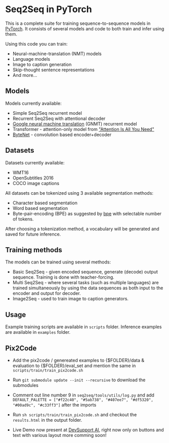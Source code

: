 # Seq2Seq in PyTorch
This is a complete suite for training sequence-to-sequence models in [PyTorch](www.pytorch.org). It consists of several models and code to both train and infer using them.

Using this code you can train:
* Neural-machine-translation (NMT) models
* Language models
* Image to caption generation
* Skip-thought sentence representations
* And more...

## Models
Models currently available:
* Simple Seq2Seq recurrent model
* Recurrent Seq2Seq with attentional decoder
* [Google neural machine translation](https://arxiv.org/abs/1609.08144) (GNMT) recurrent model
* Transformer - attention-only model from ["Attention Is All You Need"](https://arxiv.org/abs/1706.03762)
* [ByteNet](https://arxiv.org/abs/1610.10099) - convolution based encoder+decoder

## Datasets
Datasets currently available:

* WMT16
* OpenSubtitles 2016
* COCO image captions

All datasets can be tokenized using 3 available segmentation methods:

* Character based segmentation
* Word based segmentation
* Byte-pair-encoding (BPE) as suggested by [bpe](https://arxiv.org/abs/1508.07909) with selectable number of tokens.  

After choosing a tokenization method, a vocabulary will be generated and saved for future inference.


## Training methods
The models can be trained using several methods:

* Basic Seq2Seq - given encoded sequence, generate (decode) output sequence. Training is done with teacher-forcing.
* Multi Seq2Seq - where several tasks (such as multiple languages) are trained simultaneously by using the data sequences as both input to the encoder and output for decoder.
* Image2Seq - used to train image to caption generators.

## Usage
Example training scripts are available in ``scripts`` folder. Inference examples are available in ``examples`` folder.

## Pix2Code
* Add the pix2code / genereated examples to {$FOLDER}/data & evaluation to {$FOLDER}/eval_set and mention the same in `scripts/train/train_pix2code.sh`

* Run `git submodule update --init --recursive` to download the submodules

* Comment out line number 9 in `seq2seq/tools/utils/log.py` and add `DEFAULT_PALETTE = ["#f22c40", "#5ab738", "#407ee7", "#df5320", "#00ad9c", "#c33ff3"]` after the imports

* Run `sh scripts/train/train_pix2code.sh` and checkout the `results.html` in the output folder.

* Live Demo now present at [DevSupport AI](http://languagecrunch.docile.online:8080), right now only on buttons and text with various layout more comming soon!